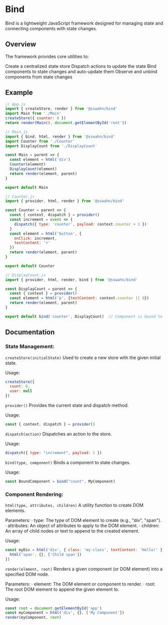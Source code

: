 # Bind
Bind is a lightweight JavaScript framework designed for managing state and connecting components with state changes.

## Overview
The framework provides core utilities to:

Create a centralized state store
Dispatch actions to update the state
Bind components to state changes and auto-update them
Observe and unbind components from state changes

## Example
```javascript
// App.js
import { createStore, render } from '@sswahn/bind'
import Main from './Main'
createStore({ counter: 0 })
return render(Main(), document.getElementById('root'))
```
```javascript
// Main.js
import { bind, html, render } from '@sswahn/bind'
import Counter from './Counter'
import DisplayCount from './DisplayCount'

const Main = parent => {
  const element = html('div')
  Counter(element)
  DisplayCount(element)
  return render(element, parent)
}

export default Main
```
```javascript
// Counter.js
import { provider, html, render } from '@sswahn/bind'

const Counter = parent => {
  const { context, dispatch } = provider()
  const increment = event => {
    dispatch({ type: 'counter', payload: context.counter + 1 })
  }
  const element = html('button', {
    onClick: increment,
    textContent: '+'
  })
  return render(element, parent)
}

export default Counter
```
```javascript
// DisplayCount.js
import { provider, html, render, bind } from '@sswahn/bind'

const DisplayCount = parent => {
  const { context } = provider()
  const element = html('p', {textContent: context.counter || 0})
  return render(element, parent)
}

export default bind('counter', DisplayCount)  // Component is bound to state updates
```

## Documentation
### State Management:
`createStore(initialState)`
Used to create a new store with the given initial state.

Usage:
```javascript
createStore({
  count: 0,
  user: null
})
```
`provider()`
Provides the current state and dispatch method.

Usage:
```javascript
const { context, dispatch } = provider()

```
`dispatch(action)`
Dispatches an action to the store.

Usage:
```javascript
dispatch({ type: "increment", payload: 1 })
```
`bind(type, component)`
Binds a component to state changes.

Usage:
```javascript
const BoundComponent = bind("count", MyComponent)
```
### Component Rendering:
`html(type, attributes, children)`
A utility function to create DOM elements.

Parameters:
  · type: The type of DOM element to create (e.g., "div", "span").
  · attributes: An object of attributes to apply to the DOM element.
  · children: An array of child nodes or text to append to the created element.
  
Usage:
```javascript
const myDiv = html('div', { class: 'my-class', textContent: 'Hello!' }, [
  html('span', {}, ['Child span'])
])
```
`render(element, root)`
Renders a given component (or DOM element) into a specified DOM node.

Parameters:
  · element: The DOM element or component to render.
  · root: The root DOM element to append the given element to.
  
Usage:
```javascript
const root = document.getElementById('app')
const myComponent = html('div', {}, ['My Component'])
render(myComponent, root)
```
